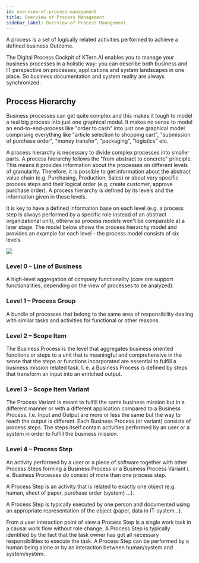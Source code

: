 ```yaml
---
id: overview-of-process-management
title: Overview of Process Management
sidebar_label: Overview of Process Management
---
```


A process is a set of logically related activities performed to achieve a defined business Outcome.

The Digital Process Cockpit of KTern.AI enables you to manage your business processes in a holistic way: you can describe both business and IT perspective on processes, applications and system landscapes in one place. So business documentation and system reality are always synchronized.

## Process Hierarchy

Business processes can get quite complex and this makes it tough to model a real big process into just one graphical model. It makes no sense to model an end-to-end-process like "order to cash" into just one graphical model comprising everything like "article selection to shopping cart", "submission of purchase order", "money transfer", "packaging", "logistics" etc.

A process hierarchy is necessary to divide complex processes into smaller parts. A process hierarchy follows the "from abstract to concrete" principle. This means it provides information about the processes on different levels of granularity. Therefore, it is possible to get information about the abstract value chain (e.g. Purchasing, Production, Sales) or about very specific process steps and their logical order (e.g. create customer, approve purchase order). A process hierarchy is defined by its levels and the information given in these levels.

It is key to have a defined information base on each level (e.g. a process step is always performed by a specific role instead of an abstract organizational unit), otherwise process models won't be comparable at a later stage. The model below shows the process hierarchy model and provides an example for each level - the process model consists of six levels.

![](https://storage.googleapis.com/ktern-docs-files/process-1.png)

### Level 0 – Line of Business

A high-level aggregation of company functionality (core ore support functionalities, depending on the view of processes to be analyzed).

### Level 1 – Process Group

A bundle of processes that belong to the same area of responsibility dealing with similar tasks and activities for functional or other reasons.

### Level 2 – Scope Item

The Business Process is the level that aggregates business oriented functions or steps to a unit that is meaningful and comprehensive in the sense that the steps or functions incorporated are essential to fulfill a business mission related task. I. e. a Business Process is defined by steps that transform an input into an enriched output.

### Level 3 – Scope Item Variant

The Process Variant is meant to fulfill the same business mission but in a different manner or with a different application compared to a Business Process. I.e. Input and Output are more or less the same but the way to reach the output is different.
Each Business Process (or variant) consists of process steps. The steps itself contain activities performed by an user or a system in order to fulfill the business mission.

### Level 4 – Process Step

An activity performed by a user or a piece of software together with other Process Steps forming a Business Process or a Business Process Variant i. e. Business Processes do consist of more than one process step.

A Process Step is an activity that is related to exactly one object (e.g. human, sheet of paper, purchase order (system) ...).

A Process Step is typically executed by one person and documented using an appropriate representation of the object (paper, data in IT-system...).

From a user interaction point of view a Process Step is a single work task in a causal work flow without role change. A Process Step is typically identified by the fact that the task owner has got all necessary responsibilities to execute the task. A Process Step can be performed by a human being alone or by an interaction between human/system and system/system.
